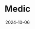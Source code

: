 ---
title: Medic
fulltitle: Medic

date: 2024-10-06

tags:
- 2024
characters:
- tzipora
categories:
- story
keywords:
- 2024

rgb: 200, 47, 88

url: /stories/medic/
image: /images/fullres/medic.jpg
caption: A school medic who sometimes fights her patients.
---